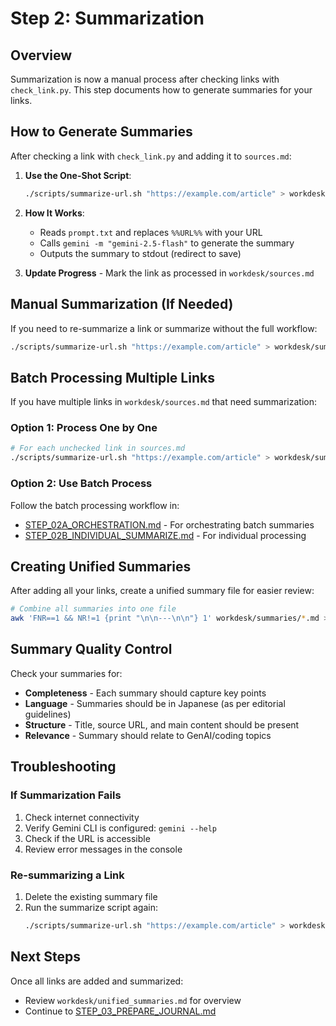 # Step 2: Summarization

## Overview

Summarization is now a manual process after checking links with `check_link.py`. This step documents how to generate summaries for your links.

## How to Generate Summaries

After checking a link with `check_link.py` and adding it to `sources.md`:

1. **Use the One-Shot Script**:
   ```bash
   ./scripts/summarize-url.sh "https://example.com/article" > workdesk/summaries/001_example_com_article.md
   ```

2. **How It Works**:
   - Reads `prompt.txt` and replaces `%%URL%%` with your URL
   - Calls `gemini -m "gemini-2.5-flash"` to generate the summary
   - Outputs the summary to stdout (redirect to save)

3. **Update Progress** - Mark the link as processed in `workdesk/sources.md`

## Manual Summarization (If Needed)

If you need to re-summarize a link or summarize without the full workflow:

```bash
./scripts/summarize-url.sh "https://example.com/article" > workdesk/summaries/001_example_com_article.md
```

## Batch Processing Multiple Links

If you have multiple links in `workdesk/sources.md` that need summarization:

### Option 1: Process One by One
```bash
# For each unchecked link in sources.md
./scripts/summarize-url.sh "https://example.com/article" > workdesk/summaries/001_example_com_article.md
```

### Option 2: Use Batch Process
Follow the batch processing workflow in:
- [STEP_02A_ORCHESTRATION.md](STEP_02A_ORCHESTRATION.md) - For orchestrating batch summaries
- [STEP_02B_INDIVIDUAL_SUMMARIZE.md](STEP_02B_INDIVIDUAL_SUMMARIZE.md) - For individual processing

## Creating Unified Summaries

After adding all your links, create a unified summary file for easier review:

```bash
# Combine all summaries into one file
awk 'FNR==1 && NR!=1 {print "\n\n---\n\n"} 1' workdesk/summaries/*.md > workdesk/unified_summaries.md
```

## Summary Quality Control

Check your summaries for:
- **Completeness** - Each summary should capture key points
- **Language** - Summaries should be in Japanese (as per editorial guidelines)
- **Structure** - Title, source URL, and main content should be present
- **Relevance** - Summary should relate to GenAI/coding topics

## Troubleshooting

### If Summarization Fails
1. Check internet connectivity
2. Verify Gemini CLI is configured: `gemini --help`
3. Check if the URL is accessible
4. Review error messages in the console

### Re-summarizing a Link
1. Delete the existing summary file
2. Run the summarize script again:
   ```bash
   ./scripts/summarize-url.sh "https://example.com/article" > workdesk/summaries/001_example_com_article.md
   ```

## Next Steps

Once all links are added and summarized:
- Review `workdesk/unified_summaries.md` for overview
- Continue to [STEP_03_PREPARE_JOURNAL.md](STEP_03_PREPARE_JOURNAL.md)